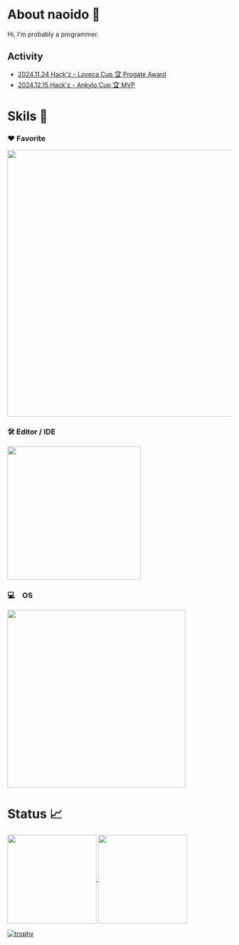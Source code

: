 # About naoido 👀
Hi, I'm probably a programmer.

## Activity
- [2024.11.24 Hack'z - Loveca Cup 🏆 Progate Award](https://topaz.dev/projects/575f49eb3bc26cf370b1)
- [2024.12.15 Hack'z - Ankylo Cup 🏆 MVP](https://topaz.dev/projects/a939290be6545eff5895)

# Skils 👻
<h3>❤️ Favorite</h3>
<a herf="https://skillicons.dev">
    <img width=600 src="https://skillicons.dev/icons?i=java,kotlin,go,typescript,k8s,python,flutter,dart,lua,terraform,aws,cloudflare,git,github,figma,grafana,ansible&perline=6&theme=light">
</a>

<h3>🛠️ Editor / IDE</h3>
<a href="https://skillicons.dev">
    <img width=300 src="https://skillicons.dev/icons?i=idea,vscode,eclipse&theme=light">
</a>
<h3>💻　OS</h3>
<a href="https://skillicons.dev">
    <img width=400 src="https://skillicons.dev/icons?i=linux,apple,windows,raspberrypi&theme=light">
</a>

# Status 📈
<a href="https://github.com/naoido">
    <p>
        <img height=200 align="center" src="https://git-hub-readme-stats.vercel.app/api?username=naoido&show_icons=true&count_private=true"/>
        <img height=200 align="center" src="https://github-readme-stats.vercel.app/api/top-langs/?username=naoido&show_icons=true&count_private=true&hide=css,html,vue,scss,ejs&langs_count=6"/>
    </p>
</a>

[![trophy](https://github-profile-trophy.vercel.app/?username=naoido)](https://github.com/ryo-ma/github-profile-trophy)
